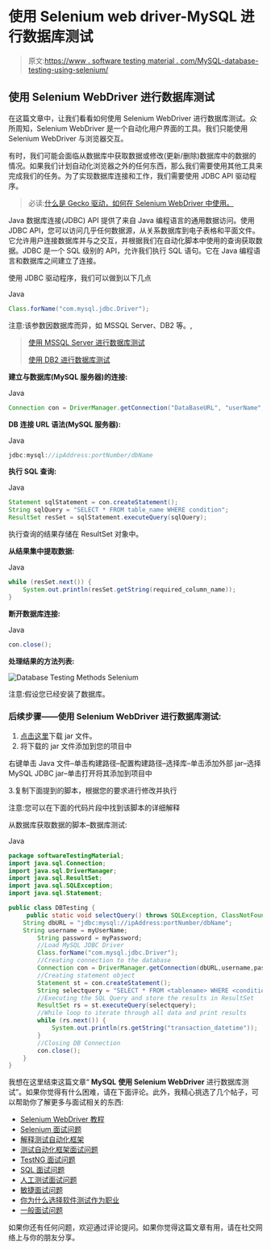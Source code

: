# 使用 Selenium web driver-MySQL 进行数据库测试

> 原文:[https://www . software testing material . com/MySQL-database-testing-using-selenium/](https://www.softwaretestingmaterial.com/mysql-database-testing-using-selenium/)

## 使用 Selenium WebDriver 进行数据库测试

在这篇文章中，让我们看看如何使用 Selenium WebDriver 进行数据库测试。众所周知，Selenium WebDriver 是一个自动化用户界面的工具。我们只能使用 Selenium WebDriver 与浏览器交互。

有时，我们可能会面临从数据库中获取数据或修改(更新/删除)数据库中的数据的情况。如果我们计划自动化浏览器之外的任何东西，那么我们需要使用其他工具来完成我们的任务。为了实现数据库连接和工作，我们需要使用 JDBC API 驱动程序。

> 必读:[什么是 Gecko 驱动，如何在 Selenium WebDriver 中使用。](https://www.softwaretestingmaterial.com/launching-firefox-using-gecko-driver/)

Java 数据库连接(JDBC) API 提供了来自 Java 编程语言的通用数据访问。使用 JDBC API，您可以访问几乎任何数据源，从关系数据库到电子表格和平面文件。它允许用户连接数据库并与之交互，并根据我们在自动化脚本中使用的查询获取数据。JDBC 是一个 SQL 级别的 API，允许我们执行 SQL 语句。它在 Java 编程语言和数据库之间建立了连接。

使用 JDBC 驱动程序，我们可以做到以下几点

Java

```java
Class.forName("com.mysql.jdbc.Driver");
```

注意:该参数因数据库而异，如 MSSQL Server、DB2 等。,

> [使用 MSSQL Server 进行数据库测试](https://www.softwaretestingmaterial.com/mssql-database-testing-using-selenium)
> 
> [使用 DB2 进行数据库测试](https://www.softwaretestingmaterial.com/db2-database-testing-using-selenium-webdriver)

**建立与数据库(MySQL 服务器)的连接:**

Java

```java
Connection con = DriverManager.getConnection("DataBaseURL", "userName", "password");
```

**DB 连接 URL 语法(MySQL 服务器):**

Java

```java
jdbc:mysql://ipAddress:portNumber/dbName
```

**执行 SQL 查询:**

Java

```java
Statement sqlStatement = con.createStatement();
String sqlQuery = "SELECT * FROM table_name WHERE condition";
ResultSet resSet = sqlStatement.executeQuery(sqlQuery);
```

执行查询的结果存储在 ResultSet 对象中。

**从结果集中提取数据:**

Java

```java
while (resSet.next()) {
    System.out.println(resSet.getString(required_column_name));
}
```

**断开数据库连接:**

Java

```java
con.close();
```

**处理结果的方法列表:**

![Database Testing Methods Selenium](img/4280987026ed72a10d2b3dc0ee368e12.png "Database Testing Methods Selenium")

注意:假设您已经安装了数据库。

### 后续步骤——使用 Selenium WebDriver 进行数据库测试:

1.  [点击这里](http://www.java2s.com/Code/Jar/c/Downloadcommysqljdbc515jar.htm)下载 jar 文件。
2.  将下载的 jar 文件添加到您的项目中

右键单击 Java 文件–单击构建路径–配置构建路径–选择库–单击添加外部 jar–选择 MySQL JDBC
jar–单击打开将其添加到项目中

3.复制下面提到的脚本，根据您的要求进行修改并执行

注意:您可以在下面的代码片段中找到该脚本的详细解释

从数据库获取数据的脚本–数据库测试:

Java

```java
package softwareTestingMaterial;
import java.sql.Connection;  
import java.sql.DriverManager; 
import java.sql.ResultSet;
import java.sql.SQLException;
import java.sql.Statement;

public class DBTesting {
     public static void selectQuery() throws SQLException, ClassNotFoundException {	
	String dbURL = "jdbc:mysql://ipAddress:portNumber/dbName";
	String username = myUserName;
        String password = myPassword;
        //Load MySQL JDBC Driver
        Class.forName("com.mysql.jdbc.Driver");
        //Creating connection to the database
        Connection con = DriverManager.getConnection(dbURL,username,password);
        //Creating statement object
    	Statement st = con.createStatement();
    	String selectquery = "SELECT * FROM <tablename> WHERE <condition>";
        //Executing the SQL Query and store the results in ResultSet
    	ResultSet rs = st.executeQuery(selectquery);
    	//While loop to iterate through all data and print results
    	while (rs.next()) {
    		System.out.println(rs.getString("transaction_datetime"));
    	}
        //Closing DB Connection
    	con.close();
	}
}
```

我想在这里结束这篇文章“ **MySQL** **使用 Selenium WebDriver** 进行数据库测试”。如果你觉得有什么困难，请在下面评论。此外，我精心挑选了几个帖子，可以帮助你了解更多与面试相关的东西:

*   [Selenium WebDriver 教程](https://www.softwaretestingmaterial.com/selenium-tutorial/)
*   [Selenium 面试问题](https://www.softwaretestingmaterial.com/selenium-interview-questions/)
*   [解释测试自动化框架](https://www.softwaretestingmaterial.com/explain-test-automation-framework/)
*   [测试自动化框架面试问题](https://www.softwaretestingmaterial.com/test-automation-framework-interview-questions/)
*   [TestNG 面试问题](https://www.softwaretestingmaterial.com/testng-interview-questions/)
*   [SQL 面试问题](https://www.softwaretestingmaterial.com/sql-interview-questions/)
*   [人工测试面试问题](https://www.softwaretestingmaterial.com/100-software-testing-interview-questions/)
*   [敏捷面试问题](https://www.softwaretestingmaterial.com/agile-testing-interview-questions/)
*   [你为什么选择软件测试作为职业](https://www.softwaretestingmaterial.com/choose-software-testing-as-a-career/)
*   [一般面试问题](https://www.softwaretestingmaterial.com/6-important-interview-questions/)

如果你还有任何问题，欢迎通过评论提问。如果你觉得这篇文章有用，请在社交网络上与你的朋友分享。